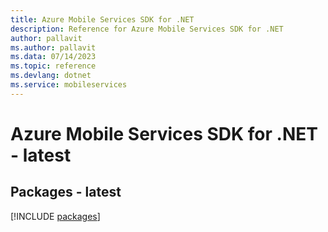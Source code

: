 ```yaml
---
title: Azure Mobile Services SDK for .NET
description: Reference for Azure Mobile Services SDK for .NET
author: pallavit
ms.author: pallavit
ms.data: 07/14/2023
ms.topic: reference
ms.devlang: dotnet
ms.service: mobileservices
---
```

# Azure Mobile Services SDK for .NET - latest
## Packages - latest
[!INCLUDE [packages](mobile-services-index.md)]